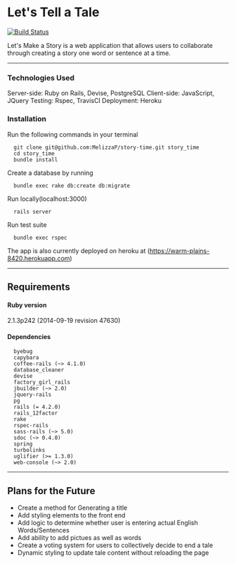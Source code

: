 Let's Tell a Tale
=================

[![Build Status](https://travis-ci.org/MelizzaP/story-time.svg?branch=master)](https://travis-ci.org/MelizzaP/story-time)


Let's Make a Story is a web application that allows users to collaborate through creating a story one word or sentence at a time.

---

### Technologies Used
  Server-side: Ruby on Rails, Devise, PostgreSQL
  Client-side: JavaScript, JQuery
  Testing: Rspec, TravisCI
  Deployment: Heroku

### Installation
Run the following commands in your terminal
```
  git clone git@github.com:MelizzaP/story-time.git story_time
  cd story_time
  bundle install
```
Create a database by running
```
  bundle exec rake db:create db:migrate
```
  
Run locally(localhost:3000)
```
  rails server
```
  
Run test suite
```
  bundle exec rspec
```
  
The app is also currently deployed on heroku at (https://warm-plains-8420.herokuapp.com)  
  
---
Requirements
------------

#### Ruby version
2.1.3p242 (2014-09-19 revision 47630)

#### Dependencies
```
  byebug
  capybara
  coffee-rails (~> 4.1.0)
  database_cleaner
  devise
  factory_girl_rails
  jbuilder (~> 2.0)
  jquery-rails
  pg
  rails (= 4.2.0)
  rails_12factor
  rake
  rspec-rails
  sass-rails (~> 5.0)
  sdoc (~> 0.4.0)
  spring
  turbolinks
  uglifier (>= 1.3.0)
  web-console (~> 2.0)
```  

---
Plans for the Future
--------------------
* Create a method for Generating a title 
* Add styling elements to the front end
* Add logic to determine whether user is entering actual English Words/Sentences
* Add ability to add pictues as well as words
* Create a voting system for users to collectively decide to end a tale
* Dynamic styling to update tale content without reloading the page


